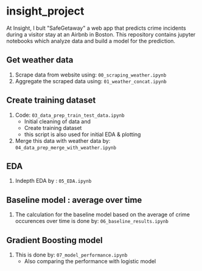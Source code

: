 # insight_project
At Insight, I bult "SafeGetaway" a web app that predicts crime incidents during 
a visitor stay at an Airbnb in Boston. 
This repository contains jupyter notebooks which analyze data and build a model for the prediction.

## Get weather data
1. Scrape data from website using: `00_scraping_weather.ipynb`  
2. Aggregate the scraped data using: `01_weather_concat.ipynb`

## Create training dataset
1. Code: `03_data_prep_train_test_data.ipynb`  
   - Initial cleaning of data and 
   - Create training dataset
   - this script is also used for initial EDA & plotting  
2. Merge this data with weather data by: `04_data_prep_merge_with_weather.ipynb`

## EDA
1. Indepth EDA by : `05_EDA.ipynb`

## Baseline model : average over time
1. The calculation for the baseline model based on the average of crime occurences over time is done by: `06_baseline_results.ipynb`
	
## Gradient Boosting model
1. This is done by: `07_model_performance.ipynb`
   - Also comparing the performance with logistic model
   
